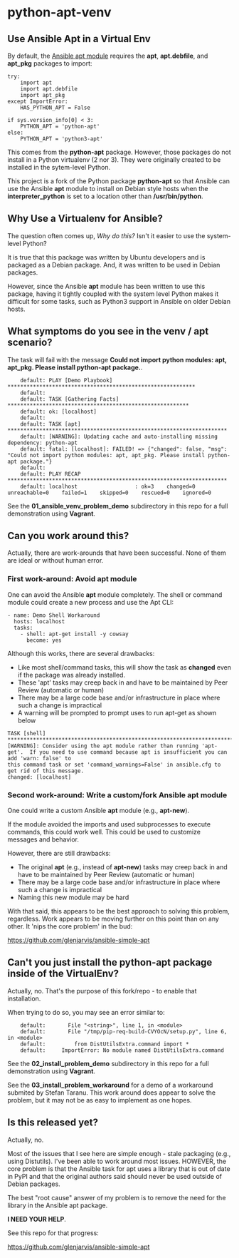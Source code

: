 # python-apt-venv

## Use Ansible Apt in a Virtual Env

By default, the [Ansible apt
module](https://docs.ansible.com/ansible/latest/modules/apt_module.html)
requires the **apt**, **apt.debfile**, and **apt_pkg** packages to import:

```HAS_PYTHON_APT = True
try:
    import apt
    import apt.debfile
    import apt_pkg
except ImportError:
    HAS_PYTHON_APT = False

if sys.version_info[0] < 3:
    PYTHON_APT = 'python-apt'
else:
    PYTHON_APT = 'python3-apt'
```

This comes from the **python-apt** package. However, those packages do not
install in a Python virtualenv (2 nor 3). They were originally created to be
installed in the sytem-level Python.

This project is a fork of the Python package **python-apt** so that Ansible can
use the Ansible **apt** module to install on Debian style hosts when the
**interpreter_python** is set to a location other than **/usr/bin/python**.

## Why Use a Virtualenv for Ansible?

The question often comes up, *Why do this?* Isn't it easier to use the
system-level Python?

It is true that this package was written by Ubuntu developers and is packaged
as a Debian package. And, it was written to be used in Debian packages.

However, since the Ansible **apt** module has been written to use this package,
having it tightly coupled with the system level Python makes it difficult for
some tasks, such as Python3 support in Ansible on older Debian hosts.

## What symptoms do you see in the venv / apt scenario?

The task will fail with the message **Could not import python modules: apt,
apt_pkg. Please install python-apt package.**.

```
    default: PLAY [Demo Playbook] ***********************************************************
    default:
    default: TASK [Gathering Facts] *********************************************************
    default: ok: [localhost]
    default:
    default: TASK [apt] *********************************************************************
    default: [WARNING]: Updating cache and auto-installing missing dependency: python-apt
    default: fatal: [localhost]: FAILED! => {"changed": false, "msg": "Could not import python modules: apt, apt_pkg. Please install python-apt package."}
    default:
    default: PLAY RECAP *********************************************************************
    default: localhost                  : ok=3    changed=0    unreachable=0    failed=1    skipped=0    rescued=0    ignored=0
```

See the **01_ansible_venv_problem_demo** subdirectory in this repo for a full
demonstration using **Vagrant**.

## Can you work around this?

Actually, there are work-arounds that have been successful. None of them are
ideal or without human error.


### First work-around: Avoid apt module

One can avoid the Ansible **apt** module completely. The shell or command
module could create a new process and use the Apt CLI:

```
- name: Demo Shell Workaround
  hosts: localhost
  tasks:
    - shell: apt-get install -y cowsay
      become: yes
```

Although this works, there are several drawbacks:

* Like most shell/command tasks, this will show the task as **changed** even if the package was already installed.
* These 'apt' tasks may creep back in and have to be maintained by Peer Review (automatic or human)
* There may be a large code base and/or infrastructure in place where such a change is impractical
* A warning will be prompted to prompt uses to run apt-get as shown below

```
TASK [shell] ************************************************************************************************************************************************
[WARNING]: Consider using the apt module rather than running 'apt-get'.  If you need to use command because apt is insufficient you can add 'warn: false' to
this command task or set 'command_warnings=False' in ansible.cfg to get rid of this message.
changed: [localhost]
```


### Second work-around: Write a custom/fork Ansible apt module

One could write a custom Ansible **apt** module (e.g., **apt-new**).

If the module avoided the imports and used subprocesses to execute commands,
this could work well. This could be used to customize messages and behavior.

However, there are still drawbacks:

* The original **apt** (e.g., instead of **apt-new**) tasks may creep back in and have to be maintained by Peer Review (automatic or human)
* There may be a large code base and/or infrastructure in place where such a change is impractical
* Naming this new module may be hard

With that said, this appears to be the best approach to solving this problem,
regardless. Work appears to be moving further on this point than on any other.
It 'nips the core problem' in the bud:

https://github.com/glenjarvis/ansible-simple-apt


## Can't you just install the python-apt package inside of the VirtualEnv?

Actually, no. That's the purpose of this fork/repo - to enable that installation.

When trying to do so, you may see an error similar to:

```
    default:       File "<string>", line 1, in <module>
    default:       File "/tmp/pip-req-build-CVYOcN/setup.py", line 6, in <module>
    default:         from DistUtilsExtra.command import *
    default:     ImportError: No module named DistUtilsExtra.command
```

See the **02_install_problem_demo** subdirectory in this repo for a full
demonstration using **Vagrant**.

See the **03_install_problem_workaround** for a demo of a workaround submited
by Stefan Taranu. This work around does appear to solve the problem, but it may
not be as easy to implement as one hopes.


## Is this released yet?

Actually, no.

Most of the issues that I see here are simple enough - stale packaging (e.g.,
using Distutils). I've been able to work around most issues. HOWEVER, the core
problem is that the Ansible task for apt uses a library that is out of date in
PyPI and that the original authors said should never be used outside of Debian
packages.

The best "root cause" answer of my problem is to remove the need for the
library in the Ansible apt package.

 **I NEED YOUR HELP**.

See this repo for that progress:

https://github.com/glenjarvis/ansible-simple-apt

